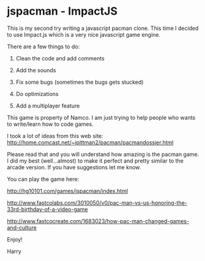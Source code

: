 jspacman - ImpactJS
=================

This is my second try writing a javascript pacman clone. This time I decided to use Impact.js which is a very nice javascript game engine. 

There are a few things to do:

1. Clean the code and add comments

2. Add the sounds

3. Fix some bugs (sometimes the bugs gets stucked)

4. Do optimizations

5. Add a multiplayer feature

This game is property of Namco. I am just trying to help people who wants to write/learn how to code games.

I took a lot of ideas from this web site: http://home.comcast.net/~jpittman2/pacman/pacmandossier.html

Please read that and you will understand how amazing is the pacman game. I did my best (well...almost) to make it perfect and pretty similar to the arcade version. If you have suggestions let me know.

You can play the game here:

http://hg10101.com/games/jspacman/index.html

http://www.fastcolabs.com/3010050/v0/pac-man-vs-us-honoring-the-33rd-birthday-of-a-video-game

http://www.fastcocreate.com/1683023/how-pac-man-changed-games-and-culture

Enjoy!

Harry